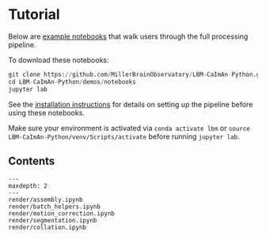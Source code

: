 # Tutorial

Below are [example notebooks](https://github.com/MillerBrainObservatory/LBM-CaImAn-Python/tree/master/demos/notebooks) that walk users through the full processing pipeline.

To download these notebooks:

```python
git clone https://github.com/MillerBrainObservatory/LBM-CaImAn-Python.git
cd LBM-CaImAn-Python/demos/notebooks
jupyter lab
```

See the [installation instructions](https://github.com/MillerBrainObservatory/LBM-CaImAn-Python#installation) for details on setting up the pipeline before using these notebooks.

Make sure your environment is activated via `conda activate lbm` or `source LBM-CaImAn-Python/venv/Scripts/activate` before running `jupyter lab`.

## Contents

```{toctree}
---
maxdepth: 2
---
render/assembly.ipynb
render/batch_helpers.ipynb
render/motion_correction.ipynb
render/segmentation.ipynb
render/collation.ipynb
```
